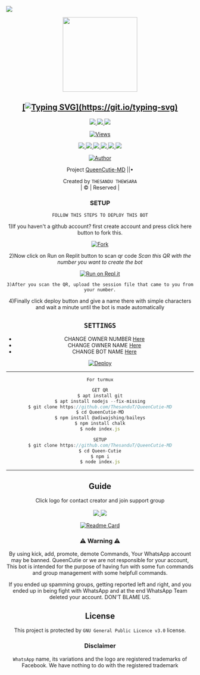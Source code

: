 <a href="https://github.com/ThesanduT"><img src="https://i.ibb.co/THJ5TMw/Queen-Cutie-Thesandu.gif" border="0"></a>
<div align="center">




<div align="center">
  <a href="https://ibb.co/48VDYf7"><img src="https://i.ibb.co/fkxKnS2/Queen-Cutie.jpg""width="200" height="200"/>
    <p align="center">
    
    
## [![Typing SVG](https://readme-typing-svg.herokuapp.com?font=Lemon+milk&color=DB2748&lines=Welcome+to+QueenCutie-MD+whatsapp+bot...;Create+by+Thesandu+Thewsara...;Added+more+features...;Thank+you+for+choosing+QueenCutie...)](https://git.io/typing-svg)

<p align="center">
  <a href="https://github.com/ThesanduT/QueenCutie-MD/fork">
    <img src="https://img.shields.io/github/forks/ThesanduT/QueenCutie-MD?label=Fork&style=social">
    
  </a>
  <a href="https://github.com/ThesanduT/QueenCutie-MD/stargazers">
    <img src="https://img.shields.io/github/stars/ThesanduT/QueenCutie-MD?style=social">
  </a>
  <a href="https://github.com/ThesanduT/QueenCutie-MD/commits/main">
    <img src="https://img.shields.io/github/commit-activity/m/ThesanduT/QueenCutie-MD?style=social">
  </a>
</p>
    
<a href="https://github.com/ThesanduT/QueenCutie-MD">
    <img src="https://hits.seeyoufarm.com/api/count/incr/badge.svg?url=https%3A%2F%2Fgithub.com%2FThesanduT%2FQueenCutie-MD&count_bg=%2379C83D&title_bg=%23555555&icon=gitpod.svg&icon_color=%23E7E7E7&title=Views&edge_flat=false" alt="Views"/></a>

<p align="center">
  <a href="httsp://github.com/ThesanduT/QueenCutie-MD">
    <img src="https://img.shields.io/github/repo-size/ThesanduT/QueenCutie-MD?color=rgb&label=Repo%20Size&style=plastic">

  </a>
  <a href="httsp://github.com/ThesanduT/QueenCutie-MD">
    <img src="https://img.shields.io/codefactor/grade/github/phaticusthiccy/WhatsAsenaDuplicated?color=rgb&label=Code%20Quality&style=plastic">

  </a>
  <a href="https://github.com/ThesanduT/QueenCutie-MD/blob/master/LICENSE">
    <img src="https://img.shields.io/github/license/ThesanduT/QueenCutie-MD?color=rgb&label=Lisance&style=plastic">

  </a>
  <a href="https://github.com/ThesanduT/QueenCutie-MD">
    <img src="https://img.shields.io/github/languages/top/ThesanduT/QueenCutie-MD?color=rgb&label=Javascript&style=plastic">

  </a>
  <a href="https://github.com/ThesanduT">
    <img src="https://img.shields.io/static/v1?label=Author&message=Thesandu&color=rgb&style=plastic">

  </a>
  <a href="https://api.whatsapp.com/send?phone=+94778763517">
    <img src="https://img.shields.io/badge/Whatsapp-Queen%20Cutie-yellow&style=plastic">

  </a>
</p>

  <p align="center">
<a href="https://github.com/ThesanduT"><img title="Author" src="https://img.shields.io/badge/Author-Thesandu-cyberchekuthan/Amalser_v2?color=red&style=for-the-badge&logo=whatsapp"></a>
</p>
</div>
<p align="center">
Project <a href="https://github.com/ThesanduT">QueenCutie-MD</a> ||•

Created by `THESANDU THEWSARA`
       <br>
       | © |
        Reserved |
    <br> 
</p>

 ### SETUP
    
 `FOLLOW THIS STEPS TO DEPLOY THIS BOT`
 
 
 1)If you haven't a github account? first create account and press click here button to fork this.
 
[![Fork](https://th.bing.com/th/id/R.584cd86306256f7f5c17537ff84bbc0d?rik=1EXIR1Xzuzl3FQ&riu=http%3a%2f%2fwww.agravat.com%2fwp-content%2fuploads%2f2011%2f12%2fBlue.jpg&ehk=c3ImSIfTU%2fXB1nXL0EcNp6iOlGVFKPCfNDL9AjFdKws%3d&risl=&pid=ImgRaw&r=0)](https://github.com/ThesanduT/QueenCutie-MD/fork)
 
 2)Now click on Run on Replit button to scan qr code *Scan this QR with the number you want to create the bot*
 
[![Run on Repl.it](https://repl.it/badge/github/quiec/whatsAlfa)](https://replit.com/@ThesanduT/QueenCutie-MD)

 `3)After you scan the QR, upload the session file that came to you from your number.`
  
 4)Finally click deploy button and give a name there with simple characters and wait a minute until the bot is made automatically
 
 ## `SETTINGS`

- CHANGE OWNER NUMBER [Here](https://github.com/ThesanduT/QueenCutie-MD/blob/master/settings.json)
- CHANGE OWNER NAME [Here](https://github.com/ThesanduT/QueenCutie-MD/blob/master/settings.json)
- CHANGE BOT NAME [Here](https://github.com/ThesanduT/QueenCutie-MD/blob/master/settings.json)
  
[![Deploy](https://www.herokucdn.com/deploy/button.svg)](https://heroku.com/deploy?template=https://github.com/ThesanduT/QueenCutie-MD) 

  
----

 `For turmux`
```js
GET QR
$ apt install git
$ apt install nodejs --fix-missing
$ git clone https://github.com/ThesanduT/QueenCutie-MD
$ cd QueenCutie-MD
$ npm install @adiwajshing/baileys
$ npm install chalk
$ node index.js
```
      
```js
SETUP
$ git clone https://github.com/ThesanduT/QueenCutie-MD
$ cd Queen-Cutie
$ npm i
$ node index.js
```

----

##  Guide
Click logo for contact creator and join support group
    <br>
<br>
  <a href="https://api.whatsapp.com/send?phone=+94778763517"><img src="https://img.shields.io/badge/CONTACT CREATOR-25D366?style=for-the-badge&logo=whatsapp&logoColor=white" />
  <a href="https://chat.whatsapp.com/IiJaP6ZWQkrAD3zqw5IIG7"><img src="https://img.shields.io/badge/JOIN GROUP-25D366?style=for-the-badge&logo=whatsapp&logoColor=white" />
  <div align="center">
       
  [![Readme Card](https://github-readme-stats.vercel.app/api/pin/?username=ThesanduT&repo=QueenCutie-MD&theme=nightowl)](https://github.com/ThesanduT/QueenCutie-MD)
  </div>
    
### ⚠ Warning ⚠


By using kick, add, promote, demote Commands, Your WhatsApp account may be banned.
QueenCutie or we are not responsible for your account, 
This bot is intended for the purpose of having fun with some fun commands 
and group management with some helpfull commands.

If  you ended up spamming groups, getting reported left and right, 
and you ended up in being fight with WhatsApp
and at the end WhatsApp Team deleted your account. DON'T BLAME US.
    

## License
This project is protected by `GNU General Public Licence v3.0` license.

### Disclaimer
`WhatsApp` name, its variations and the logo are registered trademarks of Facebook. We have nothing to do with the registered trademark
